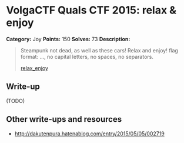 # VolgaCTF Quals CTF 2015: relax & enjoy

**Category:** Joy
**Points:** 150
**Solves:** 73
**Description:**

> Steampunk not dead, as well as these cars! Relax and enjoy!
> flag format: <brand0><brand1>...<brandN>, no capital letters, no spaces, no separators.
> 
> [relax_enjoy](http://files.2015.volgactf.ru/relax_enjoy/relax_enjoy.wmv)

## Write-up

(TODO)

## Other write-ups and resources

* <http://dakutenpura.hatenablog.com/entry/2015/05/05/002719>
